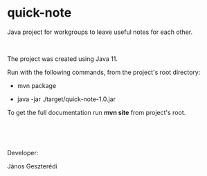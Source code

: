 quick-note
=========

Java project for workgroups to leave useful notes for each other.

&nbsp;

The project was created using Java 11.

Run with the following commands, from the project's root directory:

* mvn package

* java -jar ./target/quick-note-1.0.jar

To get the full documentation run **mvn site** from project's root.

&nbsp;

&nbsp;

Developer:

János Geszterédi
